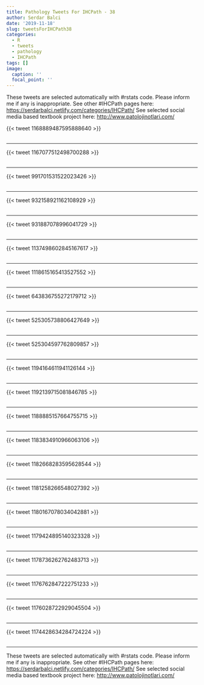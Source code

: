```yaml
---
title: Pathology Tweets For IHCPath - 38
author: Serdar Balci
date: '2019-11-18'
slug: tweetsForIHCPath38
categories:
  - R
  - tweets
  - pathology
  - IHCPath
tags: []
image:
  caption: ''
  focal_point: ''
---
```



These tweets are selected automatically with #rstats code. Please inform me if any is inappropriate.
See other #IHCPath pages here: https://serdarbalci.netlify.com/categories/IHCPath/ 
See selected social media based textbook project here: http://www.patolojinotlari.com/

{{< tweet 1168889487595888640 >}}
<br>
<br>
<hr>
{{< tweet 1167077512498700288 >}}
<br>
<br>
<hr>
{{< tweet 991701531522023426 >}}
<br>
<br>
<hr>
{{< tweet 932158921162108929 >}}
<br>
<br>
<hr>
{{< tweet 931887078996041729 >}}
<br>
<br>
<hr>
{{< tweet 1137498602845167617 >}}
<br>
<br>
<hr>
{{< tweet 1118615165413527552 >}}
<br>
<br>
<hr>
{{< tweet 643836755272179712 >}}
<br>
<br>
<hr>
{{< tweet 525305738806427649 >}}
<br>
<br>
<hr>
{{< tweet 525304597762809857 >}}
<br>
<br>
<hr>
{{< tweet 1194164611941126144 >}}
<br>
<br>
<hr>
{{< tweet 1192139715081846785 >}}
<br>
<br>
<hr>
{{< tweet 1188885157664755715 >}}
<br>
<br>
<hr>
{{< tweet 1183834910966063106 >}}
<br>
<br>
<hr>
{{< tweet 1182668283595628544 >}}
<br>
<br>
<hr>
{{< tweet 1181258266548027392 >}}
<br>
<br>
<hr>
{{< tweet 1180167078034042881 >}}
<br>
<br>
<hr>
{{< tweet 1179424895140323328 >}}
<br>
<br>
<hr>
{{< tweet 1178736262762483713 >}}
<br>
<br>
<hr>
{{< tweet 1176762847222751233 >}}
<br>
<br>
<hr>
{{< tweet 1176028722929045504 >}}
<br>
<br>
<hr>
{{< tweet 1174428634284724224 >}}
<br>
<br>
<hr>


These tweets are selected automatically with #rstats code. Please inform me if any is inappropriate.
See other #IHCPath pages here: https://serdarbalci.netlify.com/categories/IHCPath/ 
See selected social media based textbook project here: http://www.patolojinotlari.com/

